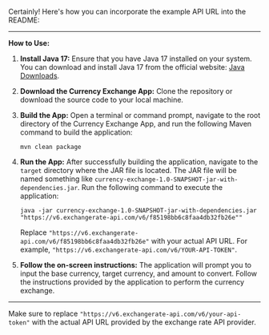 Certainly! Here's how you can incorporate the example API URL into the README:

---

**How to Use:**

1. **Install Java 17:** Ensure that you have Java 17 installed on your system. You can download and install Java 17 from the official website: [Java Downloads](https://www.oracle.com/java/technologies/javase-jdk17-downloads.html).

2. **Download the Currency Exchange App:** Clone the repository or download the source code to your local machine.

3. **Build the App:** Open a terminal or command prompt, navigate to the root directory of the Currency Exchange App, and run the following Maven command to build the application:
   ```
   mvn clean package
   ```

4. **Run the App:** After successfully building the application, navigate to the `target` directory where the JAR file is located. The JAR file will be named something like `currency-exchange-1.0-SNAPSHOT-jar-with-dependencies.jar`. Run the following command to execute the application:
   ```
   java -jar currency-exchange-1.0-SNAPSHOT-jar-with-dependencies.jar "https://v6.exchangerate-api.com/v6/f85198bb6c8faa4db32fb26e""
   ```
   Replace `"https://v6.exchangerate-api.com/v6/f85198bb6c8faa4db32fb26e"` with your actual API URL. For example, `"https://v6.exchangerate-api.com/v6/YOUR-API-TOKEN"`.

5. **Follow the on-screen instructions:** The application will prompt you to input the base currency, target currency, and amount to convert. Follow the instructions provided by the application to perform the currency exchange.

---

Make sure to replace `"https://v6.exchangerate-api.com/v6/your-api-token"` with the actual API URL provided by the exchange rate API provider.

